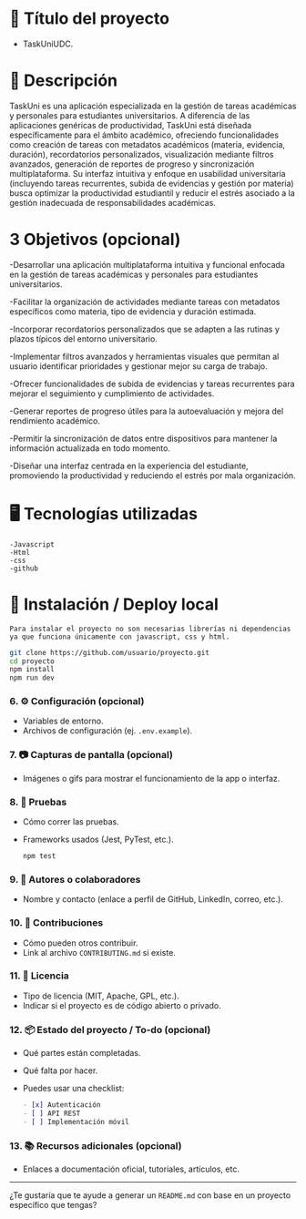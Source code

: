 

# 📌 Título del proyecto

* TaskUniUDC.


#  🧾 Descripción

TaskUni es una aplicación especializada en la gestión de tareas académicas y personales para estudiantes universitarios. A diferencia de las aplicaciones genéricas de productividad, TaskUni está diseñada específicamente para el ámbito académico, ofreciendo funcionalidades como creación de tareas con metadatos académicos (materia, evidencia, duración), recordatorios personalizados, visualización mediante filtros avanzados, generación de reportes de progreso y sincronización multiplataforma. Su interfaz intuitiva y enfoque en usabilidad universitaria (incluyendo tareas recurrentes, subida de evidencias y gestión por materia) busca optimizar la productividad estudiantil y reducir el estrés asociado a la gestión inadecuada de responsabilidades académicas.

# 3 Objetivos (opcional)

-Desarrollar una aplicación multiplataforma intuitiva y funcional enfocada en la gestión de tareas académicas y personales para estudiantes universitarios.

-Facilitar la organización de actividades mediante tareas con metadatos específicos como materia, tipo de evidencia y duración estimada.

-Incorporar recordatorios personalizados que se adapten a las rutinas y plazos típicos del entorno universitario.

-Implementar filtros avanzados y herramientas visuales que permitan al usuario identificar prioridades y gestionar mejor su carga de trabajo.

-Ofrecer funcionalidades de subida de evidencias y tareas recurrentes para mejorar el seguimiento y cumplimiento de actividades.

-Generar reportes de progreso útiles para la autoevaluación y mejora del rendimiento académico.

-Permitir la sincronización de datos entre dispositivos para mantener la información actualizada en todo momento.

-Diseñar una interfaz centrada en la experiencia del estudiante, promoviendo la productividad y reduciendo el estrés por mala organización.

#  🖥️ Tecnologías utilizadas
    -Javascript
    -Html
    -css
    -github

  

# 🚀 Instalación / Deploy local

    Para instalar el proyecto no son necesarias librerías ni dependencias ya que funciona únicamente con javascript, css y html.

  ```bash
  git clone https://github.com/usuario/proyecto.git
  cd proyecto
  npm install
  npm run dev
  ```

### 6. ⚙️ Configuración (opcional)

* Variables de entorno.
* Archivos de configuración (ej. `.env.example`).

### 7. 📷 Capturas de pantalla (opcional)

* Imágenes o gifs para mostrar el funcionamiento de la app o interfaz.

### 8. 🧪 Pruebas

* Cómo correr las pruebas.
* Frameworks usados (Jest, PyTest, etc.).

  ```bash
  npm test
  ```

### 9. 👤 Autores o colaboradores

* Nombre y contacto (enlace a perfil de GitHub, LinkedIn, correo, etc.).

### 10. 🤝 Contribuciones

* Cómo pueden otros contribuir.
* Link al archivo `CONTRIBUTING.md` si existe.

### 11. 🪪 Licencia

* Tipo de licencia (MIT, Apache, GPL, etc.).
* Indicar si el proyecto es de código abierto o privado.

### 12. 📦 Estado del proyecto / To-do (opcional)

* Qué partes están completadas.
* Qué falta por hacer.
* Puedes usar una checklist:

  ```markdown
  - [x] Autenticación
  - [ ] API REST
  - [ ] Implementación móvil
  ```

### 13. 📚 Recursos adicionales (opcional)

* Enlaces a documentación oficial, tutoriales, artículos, etc.

---

¿Te gustaría que te ayude a generar un `README.md` con base en un proyecto específico que tengas?

